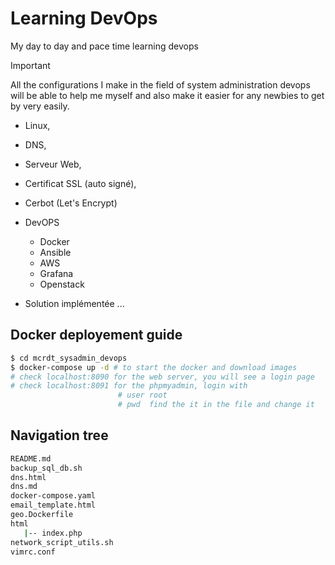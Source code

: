 # Learning DevOps

My day to day and pace time learning devops

> [!IMPORTANT]
> All the configurations I make in the field of system administration devops will be able to help me myself and also make it easier for any newbies to get by very easily.

- Linux,
- DNS,
- Serveur Web,
- Certificat SSL (auto signé),
- Cerbot (Let's Encrypt)
- DevOPS

  - Docker
  - Ansible
  - AWS
  - Grafana
  - Openstack

- Solution implémentée ...

## Docker deployement guide

```bash
$ cd mcrdt_sysadmin_devops
$ docker-compose up -d # to start the docker and download images
# check localhost:8090 for the web server, you will see a login page
# check localhost:8091 for the phpmyadmin, login with
                        # user root
                        # pwd  find the it in the file and change it
```

## Navigation tree

```bash
README.md
backup_sql_db.sh   
dns.html
dns.md
docker-compose.yaml
email_template.html
geo.Dockerfile     
html
   |-- index.php
network_script_utils.sh
vimrc.conf
```
